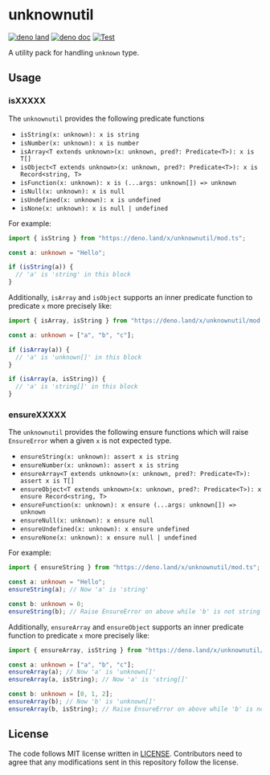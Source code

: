 # unknownutil

[![deno land](http://img.shields.io/badge/available%20on-deno.land/x-lightgrey.svg?logo=deno)](https://deno.land/x/unknownutil)
[![deno doc](https://doc.deno.land/badge.svg)](https://doc.deno.land/https/deno.land/x/unknownutil/mod.ts)
[![Test](https://github.com/lambdalisue/deno-unknownutil/workflows/Test/badge.svg)](https://github.com/lambdalisue/deno-unknownutil/actions?query=workflow%3ATest)

A utility pack for handling `unknown` type.

[deno]: https://deno.land/

## Usage

### isXXXXX

The `unknownutil` provides the following predicate functions

- `isString(x: unknown): x is string`
- `isNumber(x: unknown): x is number`
- `isArray<T extends unknown>(x: unknown, pred?: Predicate<T>): x is T[]`
- `isObject<T extends unknown>(x: unknown, pred?: Predicate<T>): x is Record<string, T>`
- `isFunction(x: unknown): x is (...args: unknown[]) => unknown`
- `isNull(x: unknown): x is null`
- `isUndefined(x: unknown): x is undefined`
- `isNone(x: unknown): x is null | undefined`

For example:

```typescript
import { isString } from "https://deno.land/x/unknownutil/mod.ts";

const a: unknown = "Hello";

if (isString(a)) {
  // 'a' is 'string' in this block
}
```

Additionally, `isArray` and `isObject` supports an inner predicate function to
predicate `x` more precisely like:

```typescript
import { isArray, isString } from "https://deno.land/x/unknownutil/mod.ts";

const a: unknown = ["a", "b", "c"];

if (isArray(a)) {
  // 'a' is 'unknown[]' in this block
}

if (isArray(a, isString)) {
  // 'a' is 'string[]' in this block
}
```

### ensureXXXXX

The `unknownutil` provides the following ensure functions which will raise
`EnsureError` when a given `x` is not expected type.

- `ensureString(x: unknown): assert x is string`
- `ensureNumber(x: unknown): assert x is string`
- `ensureArray<T extends unknown>(x: unknown, pred?: Predicate<T>): assert x is T[]`
- `ensureObject<T extends unknown>(x: unknown, pred?: Predicate<T>): x ensure Record<string, T>`
- `ensureFunction(x: unknown): x ensure (...args: unknown[]) => unknown`
- `ensureNull(x: unknown): x ensure null`
- `ensureUndefined(x: unknown): x ensure undefined`
- `ensureNone(x: unknown): x ensure null | undefined`

For example:

```typescript
import { ensureString } from "https://deno.land/x/unknownutil/mod.ts";

const a: unknown = "Hello";
ensureString(a); // Now 'a' is 'string'

const b: unknown = 0;
ensureString(b); // Raise EnsureError on above while 'b' is not string
```

Additionally, `ensureArray` and `ensureObject` supports an inner predicate
function to predicate `x` more precisely like:

```typescript
import { ensureArray, isString } from "https://deno.land/x/unknownutil/mod.ts";

const a: unknown = ["a", "b", "c"];
ensureArray(a); // Now 'a' is 'unknown[]'
ensureArray(a, isString); // Now 'a' is 'string[]'

const b: unknown = [0, 1, 2];
ensureArray(b); // Now 'b' is 'unknown[]'
ensureArray(b, isString); // Raise EnsureError on above while 'b' is not string array
```

## License

The code follows MIT license written in [LICENSE](./LICENSE). Contributors need
to agree that any modifications sent in this repository follow the license.
